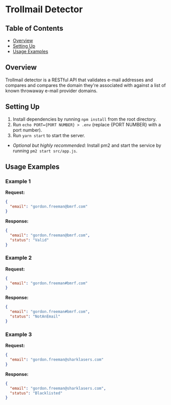 # Trollmail Detector

## Table of Contents
* [Overview](#overview)
* [Setting Up](#setting-up)
* [Usage Examples](#usage-examples)

## Overview

Trollmail detector is a RESTful API that validates e-mail addresses and compares and compares the domain they're associated with against a list of known throwaway e-mail provider domains.

## Setting Up

1. Install dependencies by running `npm install` from the root directory.
2. Run `echo PORT={PORT NUMBER} > .env` (replace {PORT NUMBER} with a port number).
3. Run `yarn start` to start the server.

- _Optional but highly recommended:_ Install pm2 and start the service by running `pm2 start src/app.js`.

## Usage Examples

### Example 1

**Request:**

```json
{
  "email": "gordon.freeman@bmrf.com"
}
```

**Response:**

```json
{
  "email": "gordon.freeman@bmrf.com",
  "status": "Valid"
}
```

### Example 2

**Request:**

```json
{
  "email": "gordon.freeman#bmrf.com"
}
```

**Response:**

```json
{
  "email": "gordon.freeman#bmrf.com",
  "status": "NotAnEmail"
}
```

### Example 3

**Request:**

```json
{
  "email": "gordon.freeman@sharklasers.com"
}
```

**Response:**

```json
{
  "email": "gordon.freeman@sharklasers.com",
  "status": "Blacklisted"
}
```
